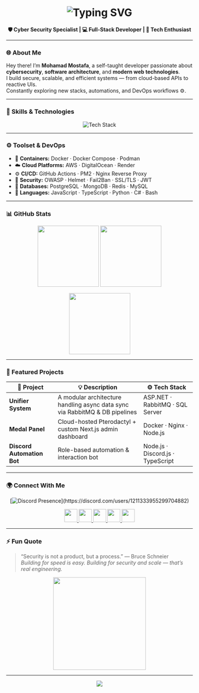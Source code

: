 <h1 align="center">
  <img src="https://readme-typing-svg.demolab.com?font=Fira+Code&size=30&duration=2000&pause=500&color=00BFFF&center=true&vCenter=true&width=600&lines=Hey%2C+I'm+Mohamad+Mostafa!;Cyber+Security+Specialist+%F0%9F%94%91;Full-Stack+Developer+%F0%9F%92%BB;Tech+Enthusiast+%F0%9F%94%A5;Always+Learning+and+Building+%F0%9F%9A%80" alt="Typing SVG" />
</h1>

<p align="center">
  <b>🛡️ Cyber Security Specialist | 💻 Full-Stack Developer | 🚀 Tech Enthusiast</b>
</p>

---

### 🌐 About Me

Hey there! I’m **Mohamad Mostafa**, a self-taught developer passionate about  
**cybersecurity**, **software architecture**, and **modern web technologies**.  
I build secure, scalable, and efficient systems — from cloud-based APIs to reactive UIs.  
Constantly exploring new stacks, automations, and DevOps workflows ⚙️.

---

### 🧠 Skills & Technologies

<div align="center">
  <img src="https://skillicons.dev/icons?i=ts,js,html,css,react,nextjs,nodejs,express,mongodb,python,django,fastapi,java,c,cs,redis,docker,linux,bash,git,github,nginx,aws,vscode&perline=9" alt="Tech Stack" />
</div>

---

### ⚙️ Toolset & DevOps
- 🐳 **Containers:** Docker · Docker Compose · Podman  
- ☁️ **Cloud Platforms:** AWS · DigitalOcean · Render  
- ⚙️ **CI/CD:** GitHub Actions · PM2 · Nginx Reverse Proxy  
- 🔐 **Security:** OWASP · Helmet · Fail2Ban · SSL/TLS · JWT  
- 💾 **Databases:** PostgreSQL · MongoDB · Redis · MySQL  
- 🧰 **Languages:** JavaScript · TypeScript · Python · C# · Bash

---

### 📊 GitHub Stats  

<p align="center">
  <img src="https://github-readme-stats.vercel.app/api?username=mrvirusdev&show_icons=true&theme=tokyonight&hide_border=true&cache_seconds=1800" height="165"/>
  <img src="https://github-readme-streak-stats.herokuapp.com/?user=mrvirusdev&theme=tokyonight&hide_border=true&cache_seconds=1800" height="165"/>
</p>

<p align="center">
  <img src="https://github-readme-stats.vercel.app/api/top-langs/?username=mrvirusdev&layout=compact&theme=tokyonight&hide_border=true&cache_seconds=1800" height="165"/>
</p>

---

### 🚀 Featured Projects

| 🧩 Project | 💡 Description | ⚙️ Tech Stack |
|------------|----------------|---------------|
| **Unifier System** | A modular architecture handling async data sync via RabbitMQ & DB pipelines | ASP.NET · RabbitMQ · SQL Server |
| **Medal Panel** | Cloud-hosted Pterodactyl + custom Next.js admin dashboard | Docker · Nginx · Node.js |
| **Discord Automation Bot** | Role-based automation & interaction bot | Node.js · Discord.js · TypeScript |

---

### 🌍 Connect With Me


<div align="center">

  [![Discord Presence](https://lanyard.cnrad.dev/api/1211333955299704882?bg=1e1e2e&borderRadius=20px&idleMessage=💤%20Just%20chillin'...)](https://discord.com/users/1211333955299704882)

  <a href="https://discord.gg/AkG5qQuTtg" target="_blank">
    <img src="https://img.shields.io/badge/Discord-7289DA?style=for-the-badge&logo=discord&logoColor=white" height="35" />
  </a>
  <a href="https://twitter.com/mrvirusdev" target="_blank">
    <img src="https://img.shields.io/badge/Twitter-1DA1F2?style=for-the-badge&logo=twitter&logoColor=white" height="35" />
  </a>
  <a href="https://github.com/mrvirusdev?tab=followers" target="_blank">
    <img src="https://custom-icon-badges.demolab.com/github/followers/mrvirusdev?color=236ad3&labelColor=1155ba&style=for-the-badge&logo=person-add&label=Follow&logoColor=white" height="35"/>
  </a>
  <a href="https://github.com/mrvirusdev?tab=repositories&sort=stargazers" target="_blank">
    <img src="https://custom-icon-badges.demolab.com/github/stars/mrvirusdev?color=55960c&style=for-the-badge&labelColor=488207&logo=star&label=Stars" height="35"/>
  </a>
  <a href="https://mmostafa.com" target="_blank">
    <img src="https://img.shields.io/badge/Website-0A66C2?style=for-the-badge&logo=google-chrome&logoColor=white" height="35"/>
  </a>

</div>

---

### ⚡ Fun Quote

> “Security is not a product, but a process.” — Bruce Schneier  
> _Building for speed is easy. Building for security and scale — that’s real engineering._

<p align="center">
  <img src="https://raw.githubusercontent.com/ABSphreak/readme-jokes/main/assets/Geek.gif" width="250"/>
</p>

---

<p align="center">
  <img src="https://readme-typing-svg.herokuapp.com?font=Fira+Code&size=22&pause=1000&color=00CFFF&center=true&vCenter=true&width=600&lines=Thanks+For+Reading+❤️;"/>
</p>
